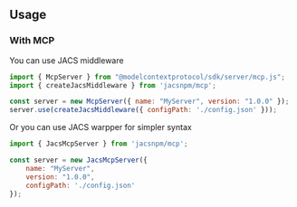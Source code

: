 


## Usage 


### With MCP

You can use JACS middleware

```js
import { McpServer } from "@modelcontextprotocol/sdk/server/mcp.js";
import { createJacsMiddleware } from 'jacsnpm/mcp';

const server = new McpServer({ name: "MyServer", version: "1.0.0" });
server.use(createJacsMiddleware({ configPath: './config.json' }));
```

Or you can use JACS warpper for simpler syntax

```js
import { JacsMcpServer } from 'jacsnpm/mcp';

const server = new JacsMcpServer({
    name: "MyServer",
    version: "1.0.0",
    configPath: './config.json'
});
```